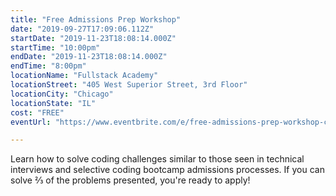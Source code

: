```yaml
---
title: "Free Admissions Prep Workshop"
date: "2019-09-27T17:09:06.112Z"
startDate: "2019-11-23T18:08:14.000Z"
startTime: "10:00pm"
endDate: "2019-11-23T18:08:14.000Z"
endTime: "8:00pm"
locationName: "Fullstack Academy"
locationStreet: "405 West Superior Street, 3rd Floor"
locationCity: "Chicago"
locationState: "IL"
cost: "FREE"
eventUrl: "https://www.eventbrite.com/e/free-admissions-prep-workshop-chicago-campus-tickets-63179398281"

---
```


Learn how to solve coding challenges similar to those seen in technical interviews and selective coding bootcamp admissions processes. If you can solve ⅔ of the problems presented, you're ready to apply!

